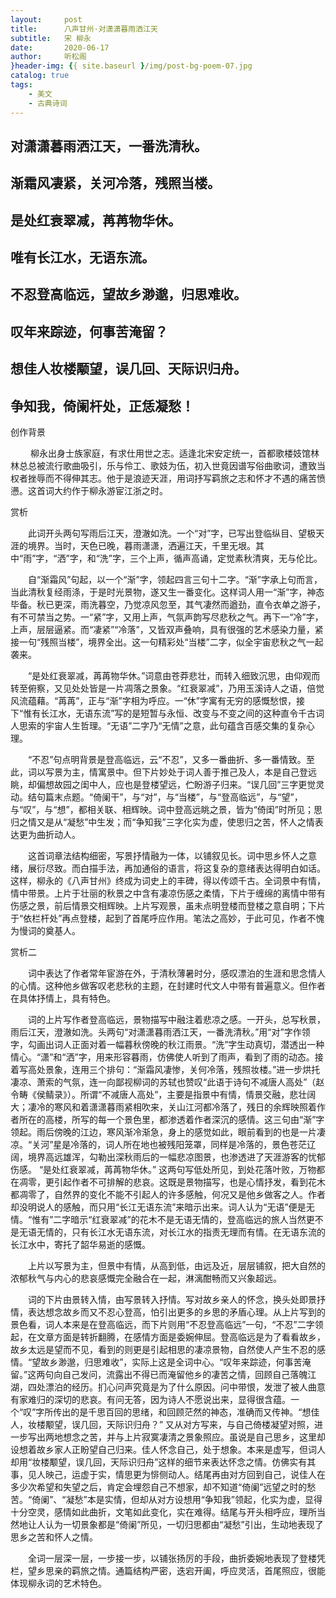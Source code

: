 ```yaml
---
layout:     post
title:      八声甘州·对潇潇暮雨洒江天
subtitle:   宋 柳永
date:       2020-06-17
author:     听松阁
}header-img: {{ site.baseurl }/img/post-bg-poem-07.jpg
catalog: true
tags:
    - 美文
    - 古典诗词
---
```



## 对潇潇暮雨洒江天，一番洗清秋。
## 渐霜风凄紧，关河冷落，残照当楼。
## 是处红衰翠减，苒苒物华休。
## 唯有长江水，无语东流。 

## 不忍登高临远，望故乡渺邈，归思难收。
## 叹年来踪迹，何事苦淹留？
## 想佳人妆楼颙望，误几回、天际识归舟。
## 争知我，倚阑杆处，正恁凝愁！





创作背景

　　 柳永出身士族家庭，有求仕用世之志。适逢北宋安定统一，首都歌楼妓馆林林总总被流行歌曲吸引，乐与伶工、歌妓为伍，初入世竟因谱写俗曲歌词，遭致当权者挫辱而不得伸其志。他于是浪迹天涯，用词抒写羁旅之志和怀才不遇的痛苦愤懑。这首词大约作于柳永游宦江浙之时。 



赏析

　　此词开头两句写雨后江天，澄澈如洗。一个“对”字，已写出登临纵目、望极天涯的境界。当时，天色已晚，暮雨潇潇，洒遍江天，千里无垠。其中“雨”字，“洒”字，和“洗”字，三个上声，循声高诵，定觉素秋清爽，无与伦比。

　　自“渐霜风”句起，以一个“渐”字，领起四言三句十二字。“渐”字承上句而言，当此清秋复经雨涤，于是时光景物，遂又生一番变化。这样词人用一“渐”字，神态毕备。秋已更深，雨洗暮空，乃觉凉风忽至，其气凄然而遒劲，直令衣单之游子，有不可禁当之势。一“紧”字，又用上声，气氛声韵写尽悲秋之气。再下一“冷”字，上声，层层逼紧。而“凄紧”“冷落”，又皆双声叠响，具有很强的艺术感染力量，紧接一句“残照当楼”，境界全出。这一句精彩处“当楼”二字，似全宇宙悲秋之气一起袭来。

　　“是处红衰翠减，苒苒物华休。”词意由苍莽悲壮，而转入细致沉思，由仰观而转至俯察，又见处处皆是一片凋落之景象。“红衰翠减”，乃用玉溪诗人之语，倍觉风流蕴藉。“苒苒”，正与“渐”字相为呼应。一“休”字寓有无穷的感慨愁恨，接下“惟有长江水，无语东流”写的是短暂与永恒、改变与不变之间的这种直令千古词人思索的宇宙人生哲理。“无语”二字乃“无情”之意，此句蕴含百感交集的复杂心理。

　　“不忍”句点明背景是登高临远，云“不忍”，又多一番曲折、多一番情致。至此，词以写景为主，情寓景中。但下片妙处于词人善于推己及人，本是自己登远眺，却偏想故园之闺中人，应也是登楼望远，伫盼游子归来。“误几回”三字更觉灵动。结句篇末点题。“倚阑干”，与“对”，与“当楼”，与“登高临远”，与“望”，与“叹”，与“想”，都相关联、相辉映。词中登高远眺之景，皆为“倚闺”时所见；思归之情又是从“凝愁”中生发；而“争知我”三字化实为虚，使思归之苦，怀人之情表达更为曲折动人。

　　这首词章法结构细密，写景抒情融为一体，以铺叙见长。词中思乡怀人之意绪，展衍尽致。而白描手法，再加通俗的语言，将这复杂的意绪表达得明白如话。这样，柳永的《八声甘州》终成为词史上的丰碑，得以传颂千古。全词景中有情，情中带景。上片于壮丽的秋景之中含有凄凉伤感之柔情，下片于缠绵的离情中带有伤感之景，前后情景交相辉映。上片写观景，虽未点明登楼而登楼之意自明；下片于“依栏杆处”再点登楼，起到了首尾呼应作用。笔法之高妙，于此可见，作者不愧为慢词的奠基人。







赏析二

　　词中表达了作者常年宦游在外，于清秋薄暑时分，感叹漂泊的生涯和思念情人的心情。这种他乡做客叹老悲秋的主题，在封建时代文人中带有普遍意义。但作者在具体抒情上，具有特色。

　　词的上片写作者登高临远，景物描写中融注着悲凉之感。一开头，总写秋景，雨后江天，澄澈如洗。头两句“对潇潇暮雨洒江天，一番洗清秋。”用“对”字作领字，勾画出词人正面对着一幅暮秋傍晚的秋江雨景。“洗”字生动真切，潜透出一种情心。“潇”和“洒”字，用来形容暮雨，仿佛使人听到了雨声，看到了雨的动态。接着写高处景象，连用三个排句：“渐霜风凄惨，关何冷落，残照妆楼。”进一步烘托凄凉、萧索的气氛，连一向鄙视柳词的苏轼也赞叹“此语于诗句不减唐人高处”（赵令畴《侯鲭录》）。所谓“不减唐人高处”，主要是指景中有情，情景交融，悲壮阔大；凄冷的寒风和着潇潇暮雨紧相吹来，关山江河都冷落了，残日的余辉映照着作者所在的高楼，所写的每一个景色里，都渗透着作者深沉的感情。这三句由“渐”字领起。雨后傍晚的江边，寒风渐冷渐急，身上的感觉如此，眼前看到的也是一片凄凉。“关河”星是冷落的，词人所在地也被残阳笼罩，同样是冷落的，景色苍茫辽阔，境界高远雄浑，勾勒出深秋雨后的一幅悲凉图景，也渗透进了天涯游客的忧郁伤感。 “是处红衰翠减，苒苒物华休。” 这两句写低处所见，到处花落叶败，万物都在凋零，更引起作者不可排解的悲哀。这既是景物描写，也是心情抒发，看到花木都凋零了，自然界的变化不能不引起人的许多感触，何况又是他乡做客之人。作者却没明说人的感触，而只用“长江无语东流”来暗示出来。词人认为“无语”便是无情。“惟有”二字暗示“红衰翠减”的花木不是无语无情的，登高临远的旅人当然更不是无语无情的，只有长江水无语东流，对长江水的指责无理而有情。在无语东流的长江水中，寄托了韶华易逝的感慨。

　　上片以写景为主，但景中有情，从高到低，由远及近，层层铺叙，把大自然的浓郁秋气与内心的悲哀感慨完全融合在一起，淋漓酣畅而又兴象超远。

　　词的下片由景转入情，由写景转入抒情。写对故乡亲人的怀念，换头处即景抒情，表达想念故乡而又不忍心登高，怕引出更多的乡思的矛盾心理。从上片写到的景色看，词人本来是在登高临远，而下片则用“不忍登高临远”一句，“不忍”二字领起，在文章方面是转折翻腾，在感情方面是委婉伸屈。登高临远是为了看看故乡，故乡太远是望而不见，看到的则更是引起相思的凄凉景物，自然使人产生不忍的感情。“望故乡渺邈，归思难收”，实际上这是全词中心。“叹年来踪迹，何事苦淹留。”这两句向自己发问，流露出不得已而淹留他乡的凄苦之情，回顾自己落魄江湖，四处漂泊的经历。扪心问声究竟是为了什么原因。问中带恨，发泄了被人曲意有家难归的深切的悲哀。有问无答，因为诗人不愿说出来，显得很含蕴。一个“叹”字所传出的是千思百回的思绪，和回顾茫然的神态，准确而又传神。“想佳人，妆楼颙望，误几回，天际识归舟？” 又从对方写来，与自己倚楼凝望对照，进一步写出两地想念之苦，并与上片寂寞凄清之景象照应。虽说是自己思乡，这里却设想着故乡家人正盼望自己归来。佳人怀念自己，处于想象。本来是虚写，但词人却用“妆楼颙望，误几回，天际识归舟”这样的细节来表达怀念之情。仿佛实有其事，见人映己，运虚于实，情思更为悱侧动人。结尾再由对方回到自己，说佳人在多少次希望和失望之后，肯定会埋怨自己不想家，却不知道“倚阑”远望之时的愁苦。“倚阑”、“凝愁”本是实情，但却从对方设想用“争知我”领起，化实为虚，显得十分空灵，感情如此曲折，文笔如此变化，实在难得。结尾与开头相呼应，理所当然地让人认为一切景象都是“倚阑”所见，一切归思都由“凝愁”引出，生动地表现了思乡之苦和怀人之情。

　　全词一层深一层，一步接一步，以铺张扬厉的手段，曲折委婉地表现了登楼凭栏，望乡思亲的羁旅之情。通篇结构严密，迭宕开阖，呼应灵活，首尾照应，很能体现柳永词的艺术特色。
